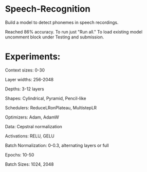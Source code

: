 # Speech-Recognition
Build a model to detect phonemes in speech recordings. 

Reached 86% accuracy.
To run just "Run all."
To load existing model uncomment block under Testing and submission.

# Experiments:

Context sizes: 0-30

Layer widths: 256-2048

Depths: 3-12 layers

Shapes: Cylindrical, Pyramid, Pencil-like

Schedulers: ReduceLRonPlateau, MultistepLR

Optimizers: Adam, AdamW

Data: Cepstral normalization

Activations: RELU, GELU

Batch Normalization: 0-0.3, alternating layers or full

Epochs: 10-50

Batch Sizes: 1024, 2048
